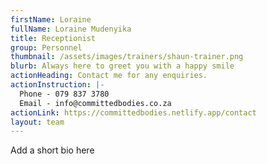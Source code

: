 ```yaml
---
firstName: Loraine
fullName: Loraine Mudenyika
title: Receptionist
group: Personnel
thumbnail: /assets/images/trainers/shaun-trainer.png
blurb: Always here to greet you with a happy smile
actionHeading: Contact me for any enquiries.
actionInstruction: |-
  Phone - 079 837 3780
  Email - info@committedbodies.co.za
actionLink: https://committedbodies.netlify.app/contact
layout: team
---
```

Add a short bio here